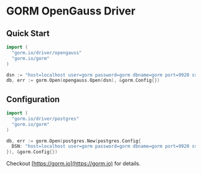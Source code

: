 # GORM OpenGauss Driver

## Quick Start

```go
import (
  "gorm.io/driver/opengauss"
  "gorm.io/gorm"
)

dsn := "host=localhost user=gorm password=gorm dbname=gorm port=9920 sslmode=disable TimeZone=Asia/Shanghai"
db, err := gorm.Open(opengauss.Open(dsn), &gorm.Config{})
```

## Configuration

```go
import (
  "gorm.io/driver/postgres"
  "gorm.io/gorm"
)

db, err := gorm.Open(postgres.New(postgres.Config{
  DSN: "host=localhost user=gorm password=gorm dbname=gorm port=9920 sslmode=disable TimeZone=Asia/Shanghai", // data source name
}), &gorm.Config{})
```


Checkout [https://gorm.io](https://gorm.io) for details.
